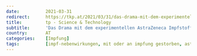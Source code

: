 ```yaml
---
date:          2021-03-31
redirect:      https://tkp.at/2021/03/31/das-drama-mit-dem-experimentellen-astrazeneca-impfstoff/
title:         tp - Science & Technology
subtitle:      'Das Drama mit dem experimentellen AstraZeneca Impfstoff'
country:       AT
categories:    [Impfung]
tags:          [impf-nebenwirkungen, mit oder an impfung gestorben, astrazeneca]
---
```

